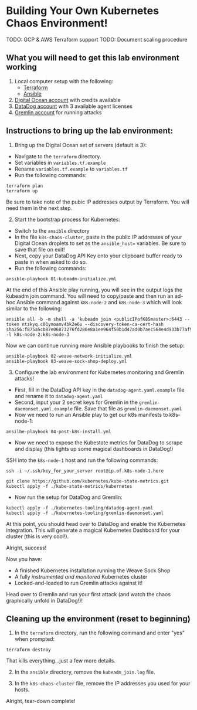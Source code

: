 # Building Your Own Kubernetes Chaos Environment!

TODO: GCP & AWS Terraform support
TODO: Document scaling procedure

## What you will need to get this lab environment working
1. Local computer setup with the following:
	* [Terraform](https://www.terraform.io/downloads.html)
	* [Ansible](https://docs.ansible.com/ansible/latest/installation_guide/intro_installation.html)
2. [Digital Ocean account](https://www.digitalocean.com/) with credits available
3. [DataDog account](https://www.datadoghq.com/) with 3 available agent licenses
4. [Gremlin account](https://www.gremlin.com/) for running attacks

## Instructions to bring up the lab environment:
1. Bring up the Digital Ocean set of servers (default is 3):
- Navigate to the `terraform` directory.
- Set variables in `variables.tf.example`
- Rename `variables.tf.example` to `variables.tf`
- Run the following commands:
```
terraform plan
terraform up
```
Be sure to take note of the pubic IP addresses output by Terraform. You will need them in the next step.

2. Start the bootstrap process for Kubernetes:
- Switch to the `ansible` directory
- In the file `k8s-chaos-cluster`, paste in the public IP addresses of your Digital Ocean droplets to set as the `ansible_host=` variables.  Be sure to save that file on exit!
- Next, copy your DataDog API Key onto your clipboard buffer ready to paste in when asked to do so.
- Run the following commands:
```
ansible-playbook 01-kubeadm-initialize.yml
```
At the end of this Ansible play running, you will see in the output logs the kubeadm join command.  You will need to copy/paste and then run an ad-hoc Ansible command against `k8s-node-2` and `k8s-node-3` which will look similar to the following:
```
ansible all -b -m shell -a 'kubeadm join <publicIPofK8Smaster>:6443 --token ntzkyq.c01ymoamv4bk2e6u --discovery-token-ca-cert-hash sha256:f875a5cb87e06873276fd286e8a1ee964f50b1d47ad0b7aec564e4d933b77af9' -l k8s-node-2:k8s-node-3
```

Now we can continue running more Ansible playbooks to finish the setup:
```
ansible-playbook 02-weave-network-initialize.yml
ansible-playbook 03-weave-sock-shop-deploy.yml
```

3. Configure the lab environment for Kubernetes monitoring and Gremlin attacks!
- First, fill in the DataDog API key in the `datadog-agent.yaml.example` file and rename it to `datadog-agent.yaml`
- Second, input your 2 secret keys for Gremlin in the `gremlin-daemonset.yaml.example` file. Save that file as `gremlin-daemonset.yaml`
- Now we need to run an Ansible play to get our k8s manifests to k8s-node-1:
```
ansilbe-playbook 04-post-k8s-install.yml
```
- Now we need to expose the Kubestate metrics for DataDog to scrape and display (this lights up some magical dashboards in DataDog!)  

SSH into the `k8s-node-1` host and run the following commands:
```
ssh -i ~/.ssh/key_for_your_server root@ip.of.k8s-node-1.here
```
```
git clone https://github.com/kubernetes/kube-state-metrics.git
kubectl apply -f ./kube-state-metrics/kubernetes
```
- Now run the setup for DataDog and Gremlin:
```
kubectl apply -f ./kubernetes-tooling/datadog-agent.yaml
kubectl apply -f ./kubernetes-tooling/gremlin-daemonset.yaml
```

At this point, you should head over to DataDog and enable the Kubernetes integration.  This will generate a magical Kubernetes Dashboard for your cluster (this is very cool!).

Alright, success!  

Now you have:
- A finished Kubernetes installation running the Weave Sock Shop
- A fully *instrumented and monitored* Kubernetes cluster
- Locked-and-loaded to run Gremlin attacks against it!

Head over to Gremlin and run your first attack (and watch the chaos graphically unfold in DataDog!)! 

## Cleaning up the environment (reset to beginning)
1. In the `terraform` directory, run the following command and enter "yes" when prompted:
```
terraform destroy
```
That kills everything...just a few more details.

2. In the `ansible` directory, remove the `kubeadm_join.log` file.

3. In the `k8s-chaos-cluster` file, remove the IP addresses you used for your hosts.

Alright, tear-down complete!